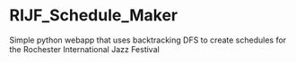 # RIJF_Schedule_Maker
Simple python webapp that uses backtracking DFS to create schedules for the Rochester International Jazz Festival
